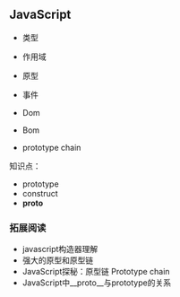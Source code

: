 ## JavaScript

* 类型
* 作用域
* 原型
* 事件
* Dom
* Bom


* prototype chain 


知识点：
* prototype
* construct
* __proto__







### 拓展阅读
* javascript构造器理解
* 强大的原型和原型链
* JavaScript探秘：原型链 Prototype chain
* JavaScript中__proto__与prototype的关系